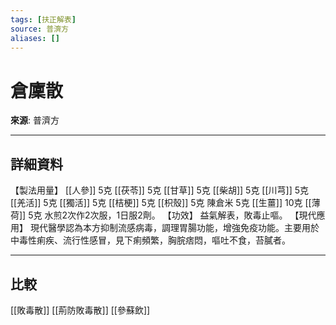 ```yaml
---
tags: [扶正解表]
source: 普濟方
aliases: []
---
```


# 倉廩散

**來源**: 普濟方  

---

## 詳細資料
【製法用量】 [[人參]] 5克 [[茯苓]] 5克 [[甘草]] 5克 [[柴胡]] 5克 [[川芎]] 5克 [[羌活]] 5克 [[獨活]] 5克 [[桔梗]] 5克 [[枳殼]] 5克
陳倉米
5克 [[生薑]] 10克 [[薄荷]] 5克
水煎2次作2次服，1日服2劑。
【功效】
益氣解表，敗毒止嘔。
【現代應用】
現代醫學認為本方抑制流感病毒，調理胃腸功能，增強免疫功能。主要用於中毒性痢疾、流行性感冒，見下痢頻繁，胸脘痞悶，嘔吐不食，苔膩者。

---

## 比較
[[敗毒散]]
[[荊防敗毒散]]
[[參蘇飲]]
